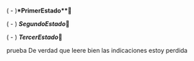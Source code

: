 ( - )**\*PrimerEstado\*\***🍕

( - ) **_SegundoEstado_**🍔

( - ) **_TercerEstado_**🍟

prueba
De verdad que leere bien las indicaciones estoy perdida
